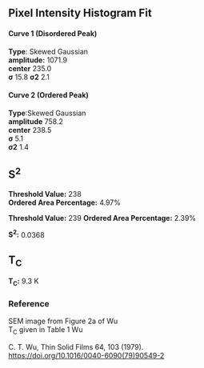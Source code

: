 ## Pixel Intensity Histogram Fit

#### Curve 1 (Disordered Peak)
**Type**: Skewed Gaussian\
**amplitude:** 1071.9\
**center** 235.0\
**σ** 15.8
**σ2** 2.1


#### Curve 2 (Ordered Peak)
**Type**:Skewed Gaussian\
**amplitude** 758.2\
**center** 238.5\
**σ** 5.1\
**σ2** 1.4



## S<sup>2</sup>

**Threshold Value:** 238\
**Ordered Area Percentage:** 4.97%


**Threshold Value:** 239
**Ordered Area Percentage:** 2.39%


**S<sup>2</sup>:** 0.0368

## T<sub>C</sub>
**T<sub>C</sub>:**  9.3 K


### Reference
SEM image from Figure 2a of Wu \
T<sub>C</sub> given in Table 1 Wu


C. T. Wu, Thin Solid Films 64, 103 (1979).\
https://doi.org/10.1016/0040-6090(79)90549-2
